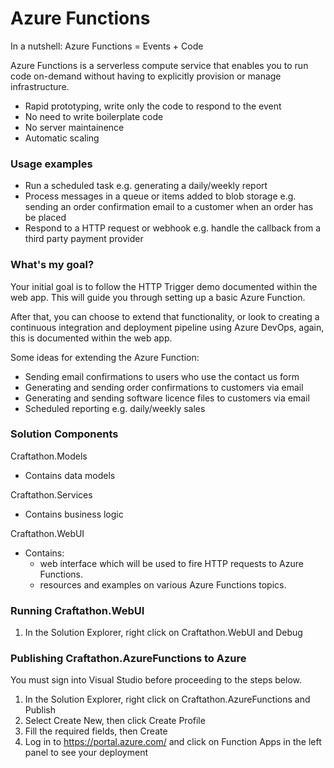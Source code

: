 # Azure Functions

In a nutshell: Azure Functions = Events + Code

Azure Functions is a serverless compute service that enables you to run code on-demand without having to explicitly provision or manage infrastructure.
  - Rapid prototyping, write only the code to respond to the event
  - No need to write boilerplate code
  - No server maintainence
  - Automatic scaling

### Usage examples

  - Run a scheduled task e.g. generating a daily/weekly report
  - Process messages in a queue or items added to blob storage e.g. sending an order confirmation email to a customer when an order has be placed
  - Respond to a HTTP request or webhook e.g. handle the callback from a third party payment provider

### What's my goal?

Your initial goal is to follow the HTTP Trigger demo documented within the web app. This will guide you through setting up a basic Azure Function.

After that, you can choose to extend that functionality, or look to creating a continuous integration and deployment pipeline using Azure DevOps, again, this is documented within the web app.

Some ideas for extending the Azure Function:
- Sending email confirmations to users who use the contact us form
- Generating and sending order confirmations to customers via email
- Generating and sending software licence files to customers via email
- Scheduled reporting e.g. daily/weekly sales

### Solution Components

Craftathon.Models
- Contains data models

Craftathon.Services
- Contains business logic

Craftathon.WebUI
- Contains:
    - web interface which will be used to fire HTTP requests to Azure Functions.
    - resources and examples on various Azure Functions topics.

### Running Craftathon.WebUI

1) In the Solution Explorer, right click on Craftathon.WebUI and Debug

### Publishing Craftathon.AzureFunctions to Azure

You must sign into Visual Studio before proceeding to the steps below.

1) In the Solution Explorer, right click on Craftathon.AzureFunctions and Publish
2) Select Create New, then click Create Profile
3) Fill the required fields, then Create
4) Log in to https://portal.azure.com/ and click on Function Apps in the left panel to see your deployment
